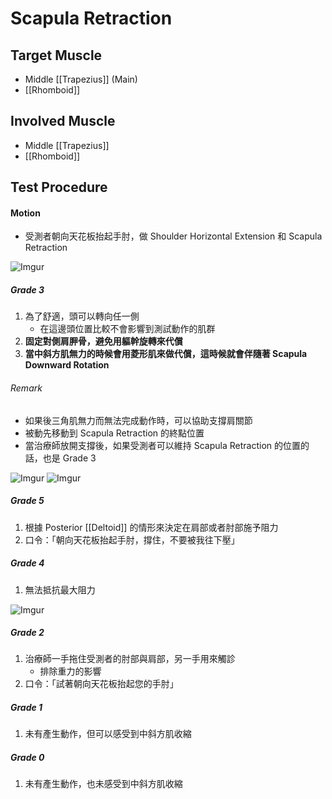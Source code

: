 # Scapula Retraction  

## Target Muscle
* Middle [[Trapezius]] (Main)
* [[Rhomboid]]  

## Involved Muscle
* Middle [[Trapezius]]
* [[Rhomboid]]  

## Test Procedure
#### Motion
* 受測者朝向天花板抬起手肘，做 Shoulder Horizontal Extension 和 Scapula Retraction    

![Imgur](https://i.imgur.com/yqzU9gNm.png)

##### Grade 3
1. 為了舒適，頭可以轉向任一側
	* 在這邊頭位置比較不會影響到測試動作的肌群
2. **固定對側肩胛骨，避免用軀幹旋轉來代償**
3. **當中斜方肌無力的時候會用菱形肌來做代償，這時候就會伴隨著 Scapula Downward Rotation**  

###### Remark
* 如果後三角肌無力而無法完成動作時，可以協助支撐肩關節
* 被動先移動到 Scapula Retraction 的終點位置
* 當治療師放開支撐後，如果受測者可以維持 Scapula Retraction 的位置的話，也是 Grade 3

![Imgur](https://i.imgur.com/rGBs2PQm.png)
![Imgur](https://i.imgur.com/vSo0EoEm.png)

##### Grade 5
1. 根據 Posterior [[Deltoid]] 的情形來決定在肩部或者肘部施予阻力
2. 口令：「朝向天花板抬起手肘，撐住，不要被我往下壓」 

##### Grade 4
1. 無法抵抗最大阻力  

![Imgur](https://i.imgur.com/uqi99Oym.png)

##### Grade 2
1. 治療師一手拖住受測者的肘部與肩部，另一手用來觸診
	* 排除重力的影響
2. 口令：「試著朝向天花板抬起您的手肘」  

##### Grade 1
1. 未有產生動作，但可以感受到中斜方肌收縮  

##### Grade 0
1. 未有產生動作，也未感受到中斜方肌收縮  

